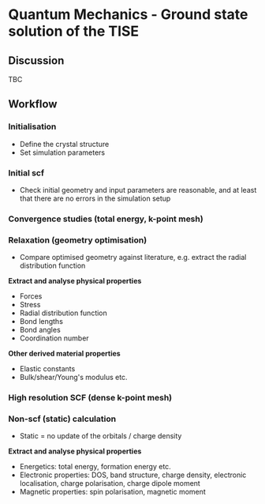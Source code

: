# Quantum Mechanics - Ground state solution of the TISE

## Discussion

TBC

## Workflow

### Initialisation

- Define the crystal structure
- Set simulation parameters

### Initial scf

- Check initial geometry and input parameters are reasonable, and at least that there are no errors in the simulation setup

### Convergence studies (total energy, k-point mesh)

### Relaxation (geometry optimisation)

- Compare optimised geometry against literature, e.g. extract the radial distribution function

**Extract and analyse physical properties**
- Forces
- Stress
- Radial distribution function
- Bond lengths
- Bond angles
- Coordination number

**Other derived material properties**
- Elastic constants
- Bulk/shear/Young's modulus etc.

### High resolution SCF (dense k-point mesh)

### Non-scf (static) calculation

- Static = no update of the orbitals / charge density
  
**Extract and analyse physical properties**

- Energetics: total energy, formation energy etc.
- Electronic properties: DOS, band structure, charge density, electronic localisation, charge polarisation, charge dipole moment
- Magnetic properties: spin polarisation, magnetic moment
